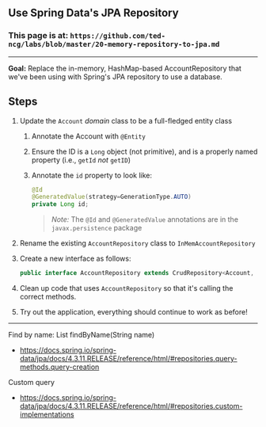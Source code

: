 ## Use Spring Data's JPA Repository

### This page is at: `https://github.com/ted-ncg/labs/blob/master/20-memory-repository-to-jpa.md`

----

**Goal:** Replace the in-memory, HashMap-based AccountRepository that we've been using with Spring's JPA repository to use a database.

## Steps

1. Update the `Account` *domain* class to be a full-fledged entity class
   1. Annotate the Account with `@Entity`
   1. Ensure the ID is a `Long` object (not primitive), and is a properly named property (i.e., `getId` *not* `getID`)
   1. Annotate the `id` property to look like:

      ```java
      @Id 
      @GeneratedValue(strategy=GenerationType.AUTO)
      private Long id;
      ```

      > *Note:* The `@Id` and `@GeneratedValue` annotations are in the `javax.persistence` package

1. Rename the existing `AccountRepository` class to `InMemAccountRepository`

1. Create a new interface as follows:

    ```java
    public interface AccountRepository extends CrudRepository<Account, Long>
    ```

1. Clean up code that uses `AccountRepository` so that it's calling the correct methods.

1. Try out the application, everything should continue to work as before!

----

Find by name: List<Account> findByName(String name)

* https://docs.spring.io/spring-data/jpa/docs/4.3.11.RELEASE/reference/html/#repositories.query-methods.query-creation



Custom query

* https://docs.spring.io/spring-data/jpa/docs/4.3.11.RELEASE/reference/html/#repositories.custom-implementations